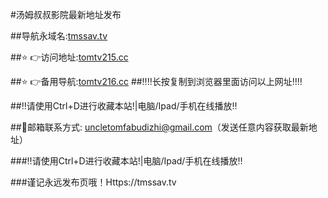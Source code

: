 #汤姆叔叔影院最新地址发布

##导航永域名:[tmssav.tv](HttpS://tomtv215.cc:8888/?channel=boke2)

##⭐️ 👉访问地址:[tomtv215.cc](HttpS://tomtv215.cc:8888/?channel=boke2)

##⭐️ 👉备用导航:[tomtv216.cc](HttpS://tomtv216.cc:8888/?channel=boke2)
##‼️‼️长按复制到浏览器里面访问以上网址‼️‼️

##‼️请使用Ctrl+D进行收藏本站!|电脑/Ipad/手机在线播放‼️

##📧邮箱联系方式: uncletomfabudizhi@gmail.com（发送任意内容获取最新地址）

###‼️请使用Ctrl+D进行收藏本站!|电脑/Ipad/手机在线播放‼️

###谨记永远发布页哦！Https://tmssav.tv
